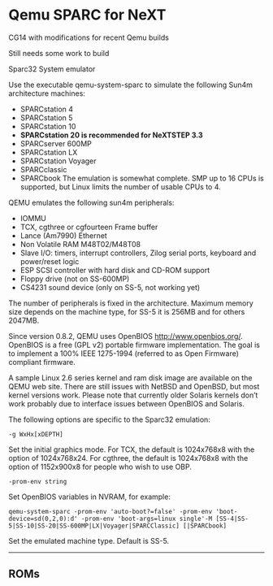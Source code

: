 # Qemu SPARC for NeXT

CG14 with modifications for recent Qemu builds

Still needs some work to build

Sparc32 System emulator

Use the executable qemu-system-sparc to simulate the following Sun4m architecture machines:

- SPARCstation 4
- SPARCstation 5
- SPARCstation 10
- **SPARCstation 20 is recommended for NeXTSTEP 3.3**
- SPARCserver 600MP
- SPARCstation LX
- SPARCstation Voyager
- SPARCclassic
- SPARCbook
The emulation is somewhat complete. SMP up to 16 CPUs is supported, but Linux limits the number of usable CPUs to 4.

QEMU emulates the following sun4m peripherals:

- IOMMU
- TCX, cgthree or cgfourteen Frame buffer
- Lance (Am7990) Ethernet
- Non Volatile RAM M48T02/M48T08
- Slave I/O: timers, interrupt controllers, Zilog serial ports, keyboard and power/reset logic
- ESP SCSI controller with hard disk and CD-ROM support
- Floppy drive (not on SS-600MP)
- CS4231 sound device (only on SS-5, not working yet)


The number of peripherals is fixed in the architecture. Maximum memory size depends on the machine type, for SS-5 it is 256MB and for others 2047MB.

Since version 0.8.2, QEMU uses OpenBIOS http://www.openbios.org/. OpenBIOS is a free (GPL v2) portable firmware implementation. The goal is to implement a 100% IEEE 1275-1994 (referred to as Open Firmware) compliant firmware.

A sample Linux 2.6 series kernel and ram disk image are available on the QEMU web site. There are still issues with NetBSD and OpenBSD, but most kernel versions work. Please note that currently older Solaris kernels don’t work probably due to interface issues between OpenBIOS and Solaris.

The following options are specific to the Sparc32 emulation:

    -g WxHx[xDEPTH]
    
Set the initial graphics mode. For TCX, the default is 1024x768x8 with the option of 1024x768x24. For cgthree, the default is 1024x768x8 with the option of 1152x900x8 for people who wish to use OBP.

    -prom-env string

Set OpenBIOS variables in NVRAM, for example:

    qemu-system-sparc -prom-env 'auto-boot?=false' -prom-env 'boot-device=sd(0,2,0):d' -prom-env 'boot-args=linux single'-M [SS-4|SS-5|SS-10|SS-20|SS-600MP|LX|Voyager|SPARCClassic] [|SPARCbook]

Set the emulated machine type. Default is SS-5.

----
## ROMs
